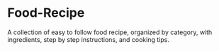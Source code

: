 # Food-Recipe
A  collection of easy to follow food recipe, organized by category, with ingredients, step by step instructions, and cooking tips.
